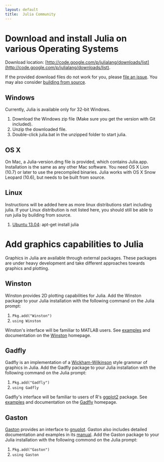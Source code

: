```yaml
---
layout: default
title:  Julia Community
---
```


# Download and install Julia on various Operating Systems

Download location: [http://code.google.com/p/julialang/downloads/list](http://code.google.com/p/julialang/downloads/list).

If the provided download files do not work for you, please [file an issue](https://github.com/JuliaLang/julia/issues). You may also consider [building from source](https://github.com/JuliaLang/julia).

## Windows

Currently, Julia is available only for 32-bit Windows.

1. Download the Windows zip file (Make sure you get the version with Git included).
2. Unzip the downloaded file.
3. Double-click julia.bat in the unzipped folder to start julia.

## OS X

On Mac, a Julia-version.dmg file is provided, which contains Julia.app. Installation is the same as any other Mac software. You need OS X Lion (10.7) or later to use the precompiled binaries. Julia works with OS X Snow Leopard (10.6), but needs to be built from source.

## Linux

Instructions will be added here as more linux distributions start including julia. If your Linux distribution is not listed here, you should still be able to run julia by building from source.

1. [Ubuntu 13.04](http://packages.ubuntu.com/raring/julia): apt-get install julia

# Add graphics capabilities to Julia

Graphics in Julia are available through external packages. These packages are under heavy development and take different approaches towards graphics and plotting.

## Winston

Winston provides 2D plotting capabilities for Julia. Add the Winston package to your Julia installation with the following command on the Julia prompt:

1. `Pkg.add("Winston")`
2. `using Winston`

Winston's interface will be familiar to MATLAB users. See [examples](https://github.com/nolta/Winston.jl/blob/master/doc/examples.md) and documentation on the [Winston](https://github.com/nolta/Winston.jl) homepage.

## Gadfly

Gadfly is an implementation of a [Wickham-Wilkinson](http://www.cs.uic.edu/%7Ewilkinson/TheGrammarOfGraphics/GOG.html) style grammar of graphics in Julia. Add the Gadfly package to your Julia installation with the following command on the Julia prompt:

1. `Pkg.add("Gadfly")`
2. `using Gadfly`

Gadfly's interface will be familiar to users of R's [ggplot2](http://ggplot2.org) package. See [examples](http://dcjones.github.com/Gadfly.jl/doc/) and documentation on the [Gadfly](https://github.com/dcjones/Gadfly.jl) homepage.

## Gaston

[Gaston](https://github.com/mbaz/Gaston.jl) provides an interface to [gnuplot](http://www.gnuplot.info). Gaston also includes detailed documentation and examples in its [manual](https://bitbucket.org/mbaz/gaston/downloads/gastondoc-0.5.5.pdf). Add the Gaston package to your Julia installation with the following commond on the Julia prompt:

1. `Pkg.add("Gaston")`
2. `using Gaston`
